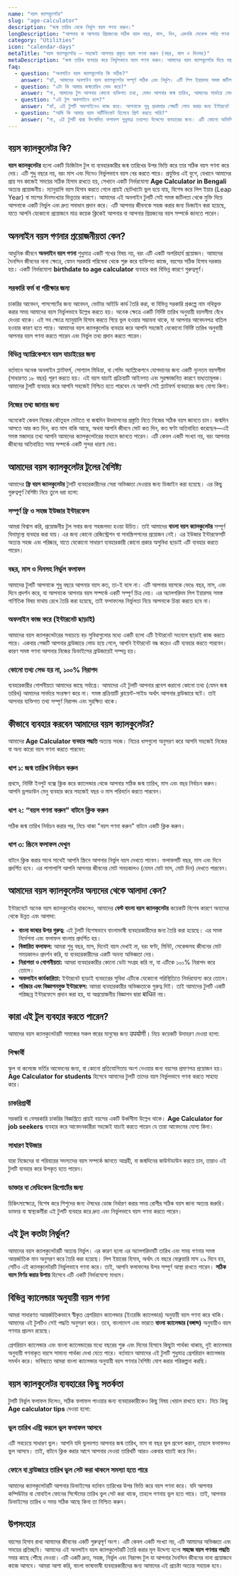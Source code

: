 ```yaml
---
name: "বয়স ক্যালকুলেটর"
slug: "age-calculator"
description: "জন্ম তারিখ থেকে নির্ভুল বয়স গণনা করুন।"
longDescription: "আপনার বা আপনার প্রিয়জনের সঠিক বয়স বছর, মাস, দিন, এমনকি সেকেন্ড পর্যন্ত গণনা করুন। কেবল জন্ম তারিখ এবং সময় লিখুন এবং সঙ্গে সঙ্গে ফলাফল পান।"
category: "Utilities"
icon: "calendar-days"
metaTitle: "বয়স ক্যালকুলেটর – সহজেই আপনার প্রকৃত বয়স গণনা করুন (বছর, মাস ও দিনসহ)"
metaDescription: "জন্ম তারিখ ব্যবহার করে নির্ভুলভাবে বয়স গণনা করুন। আমাদের বয়স ক্যালকুলেটর দিয়ে বছর, মাস, এবং দিনে আপনার সঠিক বয়স জানুন।"
faq:
  - question: "অনলাইন বয়স ক্যালকুলেটর কি সঠিক?"
    answer: "হ্যাঁ, আমাদের অনলাইন বয়স ক্যালকুলেটর সম্পূর্ণ সঠিক এবং নির্ভুল। এটি লিপ ইয়ারসহ সমস্ত জটিল গাণিতিক হিসাব মাথায় রেখে ডিজাইন করা হয়েছে, তাই আপনি ফলাফলের উপর আস্থা রাখতে পারেন।"
  - question: "এটা কি আমার জন্মতারিখ সেভ করে?"
    answer: "না, আমাদের টুল আপনার কোনো ব্যক্তিগত তথ্য, যেমন আপনার জন্ম তারিখ, আমাদের সার্ভারে সেভ বা সংরক্ষণ করে না। আপনার গোপনীয়তা এবং নিরাপত্তা আমাদের কাছে সর্বোচ্চ অগ্রাধিকার পায়। সমস্ত গণনা আপনার ব্রাউজারেই সম্পন্ন হয়।"
  - question: "এই টুল অফলাইনে চলে?"
    answer: "হ্যাঁ, এই টুলটি অফলাইনেও কাজ করে। আপনাকে শুধু প্রথমবার পেজটি লোড করার জন্য ইন্টারনেট সংযোগের প্রয়োজন হবে। এরপর আপনি ইন্টারনেট ছাড়াই এটি যতবার খুশি ব্যবহার করতে পারবেন।"
  - question: "আমি কি আমার বয়স সার্টিফিকেট হিসেবে প্রিন্ট করতে পারি?"
    answer: "না, এই টুলটি দ্বারা উৎপাদিত ফলাফল শুধুমাত্র তথ্যগত উদ্দেশ্যে ব্যবহারের জন্য। এটি কোনো অফিসিয়াল বা আইনি বয়সের প্রমাণপত্র (Age Certificate) হিসেবে ব্যবহার করা যাবে না। সরকারি বা আইনি কাজের জন্য আপনাকে সংশ্লিষ্ট কর্তৃপক্ষ দ্বারা জারি করা জন্ম সনদ বা অন্যান্য নথি ব্যবহার করতে হবে।"
---
```


## বয়স ক্যালকুলেটর কি?

**বয়স ক্যালকুলেটর** হলো একটি ডিজিটাল টুল যা ব্যবহারকারীর জন্ম তারিখের উপর ভিত্তি করে তার সঠিক বয়স গণনা করে দেয়। এটি শুধু বছরে নয়, বরং মাস এবং দিনেও নির্ভুলভাবে বয়স বের করতে পারে। প্রযুক্তির এই যুগে, যেখানে আমাদের প্রায় সব কাজেই সময়ের সঠিক হিসাব রাখতে হয়, সেখানে একটি নির্ভরযোগ্য **Age Calculator in Bengali** অত্যন্ত প্রয়োজনীয়। ম্যানুয়ালি বয়স হিসাব করতে গেলে প্রায়ই ছোটখাটো ভুল হয়ে যায়, বিশেষ করে লিপ ইয়ার (Leap Year) বা মাসের দিনসংখ্যার ভিন্নতার কারণে। আমাদের এই অনলাইন টুলটি সেই সমস্ত জটিলতা থেকে মুক্তি দিয়ে আপনাকে একটি নির্ভুল এবং দ্রুত সমাধান প্রদান করে। এটি আপনার জীবনকে সহজ করার জন্য ডিজাইন করা হয়েছে, যাতে আপনি যেকোনো প্রয়োজনে মাত্র কয়েক ক্লিকেই আপনার বা আপনার প্রিয়জনের বয়স সম্পর্কে জানতে পারেন।

## অনলাইন বয়স গণনার প্রয়োজনীয়তা কেন?

আধুনিক জীবনে **অনলাইন বয়স গণনা** শুধুমাত্র একটি শখের বিষয় নয়, বরং এটি একটি অপরিহার্য প্রয়োজন। আমাদের দৈনন্দিন জীবনের নানা ক্ষেত্রে, যেমন সরকারি পরিষেবা থেকে শুরু করে ব্যক্তিগত কাজে, বয়সের সঠিক হিসাব দরকার হয়। একটি নির্ভরযোগ্য **birthdate to age calculator** ব্যবহার করা বিভিন্ন কারণে গুরুত্বপূর্ণ।

### সরকারি ফর্ম বা পরীক্ষার জন্য

চাকরির আবেদন, পাসপোর্টের জন্য আবেদন, ভোটার আইডি কার্ড তৈরি করা, বা বিভিন্ন সরকারি প্রকল্পে নাম নথিভুক্ত করার সময় আমাদের বয়স নির্ভুলভাবে উল্লেখ করতে হয়। অনেক ক্ষেত্রে একটি নির্দিষ্ট তারিখ অনুযায়ী বয়সসীমা বেঁধে দেওয়া থাকে। এই সব ক্ষেত্রে ম্যানুয়ালি হিসাব করতে গিয়ে ভুল হওয়ার সম্ভাবনা থাকে, যা আপনার আবেদনপত্র বাতিল হওয়ার কারণ হতে পারে। আমাদের বয়স ক্যালকুলেটর ব্যবহার করে আপনি সহজেই যেকোনো নির্দিষ্ট তারিখ অনুযায়ী আপনার বয়স গণনা করতে পারেন এবং নির্ভুল তথ্য প্রদান করতে পারেন।

### বিভিন্ন অ্যাপ্লিকেশনে বয়স যাচাইয়ের জন্য

বর্তমানে অনেক অনলাইন প্ল্যাটফর্ম, সোশ্যাল মিডিয়া, বা গেমিং অ্যাপ্লিকেশনে যোগদানের জন্য একটি ন্যূনতম বয়সসীমা (সাধারণত ১৮ বছর) পূরণ করতে হয়। এই বয়স যাচাই প্রক্রিয়াটি আইনগত এবং সুরক্ষাজনিত কারণে বাধ্যতামূলক। আমাদের টুলটি ব্যবহার করে আপনি সহজেই নিশ্চিত হতে পারবেন যে আপনি সেই প্ল্যাটফর্ম ব্যবহারের জন্য যোগ্য কিনা।

### নিজের তথ্য জানার জন্য

অনেকেই কেবল নিজের কৌতূহল মেটাতে বা জন্মদিন উদযাপনের প্রস্তুতি নিতে নিজের সঠিক বয়স জানতে চান। জন্মদিন আসতে আর কত দিন, কত মাস বাকি আছে, অথবা আপনি জীবনে মোট কত দিন, কত ঘণ্টা অতিবাহিত করেছেন—এই সমস্ত মজাদার তথ্য আপনি আমাদের ক্যালকুলেটরের মাধ্যমে জানতে পারেন। এটি কেবল একটি সংখ্যা নয়, বরং আপনার জীবনের অতিবাহিত সময় সম্পর্কে একটি সুন্দর ধারণা দেয়।

## আমাদের বয়স ক্যালকুলেটর টুলের বৈশিষ্ট্য

আমাদের **ফ্রি বয়স ক্যালকুলেটর** টুলটি ব্যবহারকারীদের সেরা অভিজ্ঞতা দেওয়ার জন্য ডিজাইন করা হয়েছে। এর কিছু গুরুত্বপূর্ণ বৈশিষ্ট্য নিচে তুলে ধরা হলো:

### সম্পূর্ণ ফ্রি ও সহজ ইউজার ইন্টারফেস

আমরা বিশ্বাস করি, প্রয়োজনীয় টুল সবার জন্য সহজলভ্য হওয়া উচিত। তাই আমাদের **বাংলা বয়স ক্যালকুলেটর** সম্পূর্ণ বিনামূল্যে ব্যবহার করা যায়। এর জন্য কোনো রেজিস্ট্রেশন বা সাবস্ক্রিপশনের প্রয়োজন নেই। এর ইউজার ইন্টারফেসটি অত্যন্ত সহজ এবং পরিষ্কার, যাতে যেকোনো সাধারণ ব্যবহারকারী কোনো প্রকার অসুবিধা ছাড়াই এটি ব্যবহার করতে পারেন।

### বছর, মাস ও দিনসহ নির্ভুল ফলাফল

আমাদের টুলটি আপনাকে শুধু বছরে আপনার বয়স কত, তা-ই বলে না। এটি আপনার বয়সকে ভেঙে বছর, মাস, এবং দিনে প্রদর্শন করে, যা আপনাকে আপনার বয়স সম্পর্কে একটি সম্পূর্ণ চিত্র দেয়। এর অ্যালগরিদম লিপ ইয়ারসহ সমস্ত গাণিতিক বিষয় মাথায় রেখে তৈরি করা হয়েছে, তাই ফলাফলের নির্ভুলতা নিয়ে আপনাকে চিন্তা করতে হবে না।

### অফলাইন কাজ করে (ইন্টারনেট ছাড়াই)

আমাদের বয়স ক্যালকুলেটরের সবচেয়ে বড় সুবিধাগুলোর মধ্যে একটি হলো এটি ইন্টারনেট সংযোগ ছাড়াই কাজ করতে পারে। একবার পেজটি আপনার ব্রাউজারে লোড হয়ে গেলে, আপনি ইন্টারনেট বন্ধ করেও এটি ব্যবহার করতে পারবেন। কারণ সমস্ত গণনা আপনার নিজের ডিভাইসের ব্রাউজারেই সম্পন্ন হয়।

### কোনো তথ্য সেভ হয় না, ১০০% নিরাপদ

ব্যবহারকারীর গোপনীয়তা আমাদের কাছে সর্বাগ্রে। আমাদের এই টুলটি আপনার প্রবেশ করানো কোনো তথ্য (যেমন জন্ম তারিখ) আমাদের সার্ভারে সংরক্ষণ করে না। সমস্ত প্রক্রিয়াটি ক্লায়েন্ট-সাইড অর্থাৎ আপনার ব্রাউজারে ঘটে। তাই আপনার ব্যক্তিগত তথ্য সম্পূর্ণ নিরাপদ এবং সুরক্ষিত থাকে।

## কীভাবে ব্যবহার করবেন আমাদের বয়স ক্যালকুলেটর?

আমাদের **Age Calculator ব্যবহার পদ্ধতি** অত্যন্ত সহজ। নিচের ধাপগুলো অনুসরণ করে আপনি সহজেই নিজের বা অন্য কারো বয়স গণনা করতে পারবেন:

### ধাপ ১: জন্ম তারিখ নির্বাচন করুন

প্রথমে, নির্দিষ্ট ইনপুট বক্সে ক্লিক করে ক্যালেন্ডার থেকে আপনার সঠিক জন্ম তারিখ, মাস এবং বছর নির্বাচন করুন। আপনি ড্রপডাউন মেনু ব্যবহার করে সহজেই বছর ও মাস পরিবর্তন করতে পারবেন।

### ধাপ ২: “বয়স গণনা করুন” বাটনে ক্লিক করুন

সঠিক জন্ম তারিখ নির্বাচন করার পর, নিচে থাকা "বয়স গণনা করুন" বাটনে একটি ক্লিক করুন।

### ধাপ ৩: স্ক্রিনে ফলাফল দেখুন

বাটনে ক্লিক করার সাথে সাথেই আপনি স্ক্রিনে আপনার নির্ভুল বয়স দেখতে পাবেন। ফলাফলটি বছর, মাস এবং দিনে প্রদর্শিত হবে। এর পাশাপাশি আপনি আপনার জীবনের মোট সময়কালও (যেমন মোট মাস, মোট দিন) দেখতে পারবেন।

## আমাদের বয়স ক্যালকুলেটর অন্যদের থেকে আলাদা কেন?

ইন্টারনেটে অনেক বয়স ক্যালকুলেটর থাকলেও, আমাদের **বেস্ট বাংলা বয়স ক্যালকুলেটর** কয়েকটি বিশেষ কারণে অন্যদের থেকে উন্নত এবং আলাদা:

*   **বাংলা ভাষার উপর গুরুত্ব:** এই টুলটি বিশেষভাবে বাংলাভাষী ব্যবহারকারীদের জন্য তৈরি করা হয়েছে। এর সমস্ত নির্দেশনা এবং ফলাফল বাংলায় প্রদর্শিত হয়।
*   **বিস্তারিত ফলাফল:** আমরা শুধু বছর, মাস, দিনেই বয়স দেখাই না, বরং ঘণ্টা, মিনিট, সেকেন্ডসহ জীবনের মোট সময়কালও প্রদর্শন করি, যা ব্যবহারকারীদের একটি অনন্য অভিজ্ঞতা দেয়।
*   **নিরাপত্তা ও গোপনীয়তা:** আমরা ব্যবহারকারীর কোনো ডেটা সংগ্রহ করি না, যা এটিকে ১০০% নিরাপদ করে তোলে।
*   **অফলাইন কার্যকারিতা:** ইন্টারনেট ছাড়াই ব্যবহারের সুবিধা এটিকে যেকোনো পরিস্থিতিতে নির্ভরযোগ্য করে তোলে।
*   **পরিষ্কার এবং বিজ্ঞাপনমুক্ত ইন্টারফেস:** আমরা ব্যবহারকারীর অভিজ্ঞতাকে গুরুত্ব দিই। তাই আমাদের টুলটি একটি পরিচ্ছন্ন ইন্টারফেসে প্রদান করা হয়, যা অপ্রয়োজনীয় বিজ্ঞাপন দ্বারা बाधित নয়।

## কারা এই টুল ব্যবহার করতে পারেন?

আমাদের বয়স ক্যালকুলেটরটি সমাজের সকল স্তরের মানুষের জন্য उपयोगी। নিচে কয়েকটি উদাহরণ দেওয়া হলো:

### শিক্ষার্থী

স্কুল বা কলেজে ভর্তির আবেদনের জন্য, বা কোনো প্রতিযোগিতায় অংশ নেওয়ার জন্য বয়সের প্রমাণপত্র প্রয়োজন হয়। **Age Calculator for students** হিসেবে আমাদের টুলটি তাদের বয়স নির্ভুলভাবে গণনা করতে সাহায্য করে।

### চাকরিপ্রার্থী

সরকারি বা বেসরকারি চাকরির বিজ্ঞপ্তিতে প্রায়ই বয়সের একটি উর্ধ্বসীমা উল্লেখ থাকে। **Age Calculator for job seekers** ব্যবহার করে আবেদনকারীরা সহজেই যাচাই করতে পারেন যে তারা আবেদনের যোগ্য কিনা।

### সাধারণ ইউজার

যারা নিজেদের বা পরিবারের সদস্যদের বয়স সম্পর্কে জানতে আগ্রহী, বা জন্মদিনের কাউন্টডাউন করতে চান, তারাও এই টুলটি ব্যবহার করে উপকৃত হতে পারেন।

### ডাক্তার বা মেডিকেল রিপোর্টের জন্য

চিকিৎসাক্ষেত্রে, বিশেষ করে শিশুদের জন্য ঔষধের ডোজ নির্ধারণ করার সময় রোগীর সঠিক বয়স জানা অত্যন্ত জরুরি। ডাক্তার বা স্বাস্থ্যকর্মীরা এই টুলটি ব্যবহার করে দ্রুত এবং নির্ভুলভাবে বয়স গণনা করতে পারেন।

## এই টুল কতটা নির্ভুল?

আমাদের বয়স ক্যালকুলেটরটি অত্যন্ত নির্ভুল। এর কারণ হলো এর অ্যালগরিদমটি তারিখ এবং সময় গণনার সমস্ত আন্তর্জাতিক মান অনুসরণ করে তৈরি করা হয়েছে। লিপ ইয়ারের হিসাব, অর্থাৎ যে বছরে ফেব্রুয়ারি মাস ২৯ দিনে হয়, সেটিও এই ক্যালকুলেটরটি নির্ভুলভাবে গণনা করে। তাই, আপনি ফলাফলের উপর সম্পূর্ণ আস্থা রাখতে পারেন। **সঠিক বয়স নির্ণয় করার উপায়** হিসেবে এটি একটি নির্ভরযোগ্য মাধ্যম।

## বিভিন্ন ক্যালেন্ডার অনুযায়ী বয়স গণনা

আমরা সাধারণত আন্তর্জাতিকভাবে স্বীকৃত গ্রেগরিয়ান ক্যালেন্ডার (ইংরেজি ক্যালেন্ডার) অনুযায়ী বয়স গণনা করে থাকি। আমাদের এই টুলটিও সেই পদ্ধতি অনুসরণ করে। তবে, বাংলাদেশ এবং ভারতে **বাংলা ক্যালেন্ডার (বঙ্গাব্দ)** অনুযায়ীও বয়স গণনার প্রচলন রয়েছে।

গ্রেগরিয়ান ক্যালেন্ডার এবং বাংলা ক্যালেন্ডারের মধ্যে বছরের শুরু এবং দিনের হিসাবে কিছুটা পার্থক্য থাকায়, দুই ক্যালেন্ডার অনুযায়ী গণনাকৃত বয়সে সামান্য পার্থক্য দেখা যেতে পারে। বর্তমানে আমাদের এই টুলটি শুধুমাত্র গ্রেগরিয়ান ক্যালেন্ডার সমর্থন করে। ভবিষ্যতে আমরা বাংলা ক্যালেন্ডার অনুযায়ী বয়স গণনার বৈশিষ্ট্য যোগ করার পরিকল্পনা করছি।

## বয়স ক্যালকুলেটর ব্যবহারের কিছু সতর্কতা

টুলটি নির্ভুল ফলাফল দিলেও, সঠিক ফলাফল পাওয়ার জন্য ব্যবহারকারীকেও কিছু বিষয় খেয়াল রাখতে হবে। নিচে কিছু **Age calculator tips** দেওয়া হলো:

### ভুল তারিখ এন্ট্রি করলে ভুল ফলাফল আসবে

এটি সবচেয়ে সাধারণ ভুল। আপনি যদি ভুলবশত আপনার জন্ম তারিখ, মাস বা বছর ভুল প্রবেশ করান, তাহলে ফলাফলও ভুল আসবে। তাই, বাটনে ক্লিক করার আগে আপনার দেওয়া তারিখটি আরও একবার যাচাই করে নিন।

### ফোনে বা ব্রাউজারে তারিখ ভুল সেট করা থাকলে সমস্যা হতে পারে

আমাদের ক্যালকুলেটরটি আপনার ডিভাইসের বর্তমান তারিখের উপর ভিত্তি করে বয়স গণনা করে। যদি আপনার কম্পিউটার বা মোবাইল ফোনের সিস্টেমের তারিখ ভুল সেট করা থাকে, তাহলে গণনায় ভুল হতে পারে। তাই, আপনার ডিভাইসের তারিখ ও সময় সঠিক আছে কিনা তা নিশ্চিত করুন।

## উপসংহার

বয়সের হিসাব রাখা আমাদের জীবনের একটি গুরুত্বপূর্ণ অংশ। এটি কেবল একটি সংখ্যা নয়, এটি আমাদের অভিজ্ঞতা এবং সময়ের প্রতিচ্ছবি। আমাদের এই অনলাইন বয়স ক্যালকুলেটরটি তৈরি করার মূল উদ্দেশ্য হলো **সহজে বয়স গণনার পদ্ধতি** সবার কাছে পৌঁছে দেওয়া। এটি একটি দ্রুত, সহজ, নির্ভুল এবং নিরাপদ টুল যা আপনার দৈনন্দিন জীবনের নানা প্রয়োজনে কাজে আসবে। আমরা আশা করি, বাংলা ভাষাভাষী ব্যবহারকারীদের জন্য আমাদের এই প্রচেষ্টা অত্যন্ত সহায়ক হবে।
